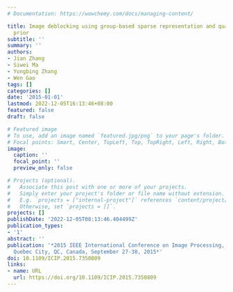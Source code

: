 ```yaml
---
# Documentation: https://wowchemy.com/docs/managing-content/

title: Image deblocking using group-based sparse representation and quantization constraint
  prior
subtitle: ''
summary: ''
authors:
- Jian Zhang
- Siwei Ma
- Yongbing Zhang
- Wen Gao
tags: []
categories: []
date: '2015-01-01'
lastmod: 2022-12-05T16:13:46+08:00
featured: false
draft: false

# Featured image
# To use, add an image named `featured.jpg/png` to your page's folder.
# Focal points: Smart, Center, TopLeft, Top, TopRight, Left, Right, BottomLeft, Bottom, BottomRight.
image:
  caption: ''
  focal_point: ''
  preview_only: false

# Projects (optional).
#   Associate this post with one or more of your projects.
#   Simply enter your project's folder or file name without extension.
#   E.g. `projects = ["internal-project"]` references `content/project/deep-learning/index.md`.
#   Otherwise, set `projects = []`.
projects: []
publishDate: '2022-12-05T08:13:46.404499Z'
publication_types:
- '1'
abstract: ''
publication: '*2015 IEEE International Conference on Image Processing, ICIP 2015,
  Quebec City, QC, Canada, September 27-30, 2015*'
doi: 10.1109/ICIP.2015.7350809
links:
- name: URL
  url: https://doi.org/10.1109/ICIP.2015.7350809
---
```

